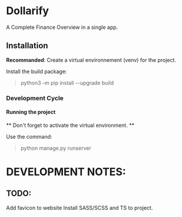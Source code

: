 # Dollarify

A Complete Finance Overview in a single app.

## Installation

**Recommanded**: Create a virtual environnement (venv) for the project.

Install the build package:
> python3 -m pip install --upgrade build

### Development Cycle

#### Running the project

** Don't forget to activate the virtual environment. **

Use the command:
> python manage.py runserver


# DEVELOPMENT NOTES:

## TODO:
Add favicon to website
Install SASS/SCSS and TS to project.